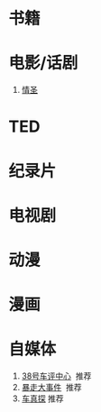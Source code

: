 # 书籍

# 电影/话剧
1. [情圣](https://movie.douban.com/subject/26879060/)

# TED

# 纪录片

# 电视剧

# 动漫

# 漫画

# 自媒体
1. [38号车评中心](http://i.youku.com/i/UMTUxMTg3NjU0MA==)  推荐
2. [暴走大事件](http://v.youku.com/v_show/id_XMTg2NjY0MDE1Ng==.html)  推荐
3. [车真探](http://i.youku.com/i/UMzQwNjk2NzM4NA==) 推荐
